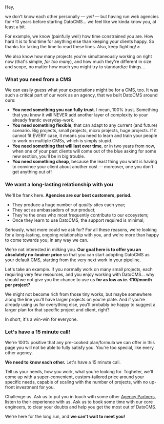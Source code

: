 Hey,

we don't know each other personally — _yet!_ — but having run web agencies for +10 years before starting DatoCMS... we feel like we kinda know you, at least a bit.

For example, we know (painfully well) how time constrained you are. How hard it is to find time for anything else than keeping your clients happy. So thanks for taking the time to read these lines. Also, keep fighting! ✊

We also know how many projects you're simultaneously working on right now (that's simple, _far too many_), and how much they're different in size and scope, no matter how much you might try to standardize things...

### What you need from a CMS

We can easily guess what your expectations might be for a CMS, too. It was such a critical part of our work as an agency, that we built DatoCMS around ours:

- **You need something you can fully trust**. I mean, 100% trust. Something that you know it will NEVER add another layer of complexity to your already frantic everyday-work.
- **You need something flexible**, that can adapt to any current (and future) scenario. Big projects, small projects, micro projects, huge projects. If it cannot fit EVERY case, it means you need to learn and train your people to work on multiple CMSs, which is simply stupid.
- **You need something that will last over time**, or in two years from now, when one of your past clients will come out of the blue asking for some new section, you'll be in big trouble.
- **You need something cheap**, because the least thing you want is having to convince your client about another cost — moreover, one you don't get anything out of!

### We want a long-lasting relationship with you

We'll be frank here. **Agencies are our best customers, period.**

- They produce a huge number of _quality_ sites each year;
- They act as ambassadors of our product;
- They're the ones who most frequently contribute to our ecosystem;
- Once they learn to use DatoCMS, the support required is minimal;

Seriously, what more could we ask for? For all these reasons, we're looking for a long-lasting, ongoing relationship with you, and we're more than happy to come towards you, in any way we can.

We're not interested in milking you. **Our goal here is to offer you an absolutely no-brainer price** so that you can start adopting DatoCMS as your default CMS, starting from the very next work in your pipeline.

Let's take an example. If you normally work on many small projects, each requiring very few resources, and you enjoy working with DatoCMS... why should we not give you the chance to use us **for as low as ie. €10/month per project?**

We might not become rich from those tiny works, but maybe somewhere along the line you'll have larger projects on you're plate. And if you're already using us for everything else, you'll probably be happy to suggest a larger plan for that specific project and client, right?

In short, it's a win-win for everyone.

### Let's have a 15 minute call!

We're 100% positive that any pre-cooked plan/formula we can offer in this page you will not be able to fully satisfy you. You're too special, like every other agency.

**We need to know each other.** Let's have a 15 minute call.

Tell us your needs, how you work, what you're looking for. Togheter, we'll come up with a super-convenient, custom-tailored price around your specific needs, capable of scaling with the number of projects, with no up-front investment for you.

Challenge us. Ask us to put you in touch with some other [Agency Partners](/partners), listen to their experience with us. Ask us to book some time with our core engineers, to clear your doubts and help you get the most out of DatoCMS.

We're here for the long run, and **we can't wait to meet you!**
